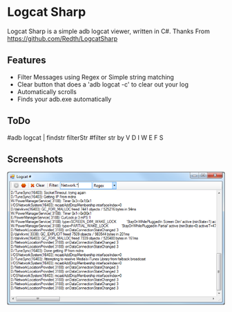 # Logcat Sharp #
Logcat Sharp is a simple adb logcat viewer, written in C#.
Thanks From https://github.com/Redth/LogcatSharp

## Features ##
+ Filter Messages using Regex or Simple string matching
+ Clear button that does a 'adb logcat -c' to clear out your log
+ Automatically scrolls
+ Finds your adb.exe automatically

## ToDo ##
#adb logcat | findstr filterStr
#filter str by V D I W E F S

## Screenshots ##
![Logcat Sharp](https://github.com/Jeozey/MyLogcatSharp/raw/master/LogcatSharpScreenshot.png "Logcat Sharp")


